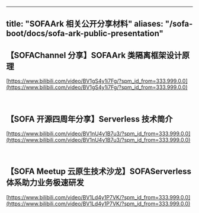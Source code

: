 
---

title: "SOFAArk 相关公开分享材料"
aliases: "/sofa-boot/docs/sofa-ark-public-presentation"
---

## 【SOFAChannel 分享】SOFAArk 类隔离框架设计原理

[https://www.bilibili.com/video/BV1gS4y1i7Fg/?spm_id_from=333.999.0.0](https://www.bilibili.com/video/BV1gS4y1i7Fg/?spm_id_from=333.999.0.0)

<br/>

## 【SOFA 开源四周年分享】Serverless 技术简介

[https://www.bilibili.com/video/BV1nU4y1B7u3/?spm_id_from=333.999.0.0](https://www.bilibili.com/video/BV1nU4y1B7u3/?spm_id_from=333.999.0.0)

<br/>

## 【SOFA Meetup 云原生技术沙龙】SOFAServerless 体系助力业务极速研发

[https://www.bilibili.com/video/BV1Ld4y1P7VK/?spm_id_from=333.999.0.0](https://www.bilibili.com/video/BV1Ld4y1P7VK/?spm_id_from=333.999.0.0)

<br/>
